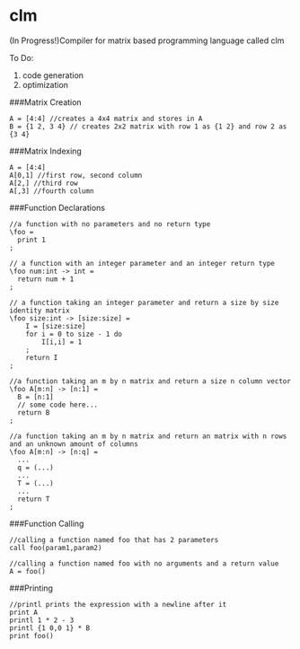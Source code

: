 clm
===

(In Progress!)Compiler for matrix based programming language called clm

To Do:

1. code generation
2. optimization

###Matrix Creation

```
A = [4:4] //creates a 4x4 matrix and stores in A
B = {1 2, 3 4} // creates 2x2 matrix with row 1 as {1 2} and row 2 as {3 4}
```

###Matrix Indexing
```
A = [4:4]
A[0,1] //first row, second column
A[2,] //third row
A[,3] //fourth column

```

###Function Declarations

```
//a function with no parameters and no return type
\foo =
  print 1
;
```

```
// a function with an integer parameter and an integer return type
\foo num:int -> int =
  return num + 1
;
```

```
// a function taking an integer parameter and return a size by size identity matrix
\foo size:int -> [size:size] =
	I = [size:size]
	for i = 0 to size - 1 do
		I[i,i] = 1
	;
	return I
;
```

```
//a function taking an m by n matrix and return a size n column vector
\foo A[m:n] -> [n:1] =
  B = [n:1]
  // some code here...
  return B
;
```

```
//a function taking an m by n matrix and return an matrix with n rows and an unknown amount of columns
\foo A[m:n] -> [n:q] =
  ...
  q = (...)
  ...
  T = (...)
  ...
  return T
;
```

###Function Calling

```
//calling a function named foo that has 2 parameters
call foo(param1,param2)

//calling a function named foo with no arguments and a return value
A = foo()
```

###Printing

```
//printl prints the expression with a newline after it
print A
printl 1 * 2 - 3
printl {1 0,0 1} * B
print foo()
```

